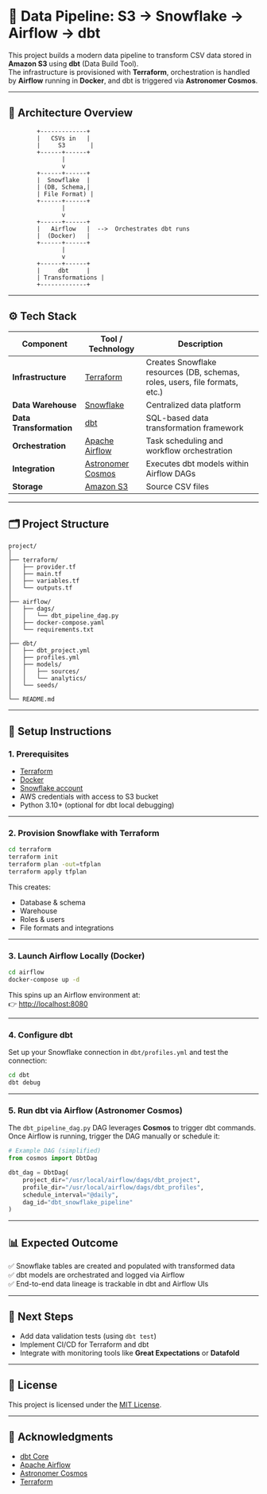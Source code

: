 # 🚀 Data Pipeline: S3 → Snowflake → Airflow → dbt

This project builds a modern data pipeline to transform CSV data stored in **Amazon S3** using **dbt** (Data Build Tool).  
The infrastructure is provisioned with **Terraform**, orchestration is handled by **Airflow** running in **Docker**, and dbt is triggered via **Astronomer Cosmos**.

---

## 🧱 Architecture Overview

```
        +-------------+
        |   CSVs in   |
        |     S3       |
        +------+------+ 
               |
               v
        +------+------+
        |  Snowflake  |
        | (DB, Schema,|
        | File Format) |
        +------+------+
               |
               v
        +------+------+
        |   Airflow   |  -->  Orchestrates dbt runs
        |  (Docker)   |
        +------+------+
               |
               v
        +------+------+
        |     dbt     |
        | Transformations |
        +-------------+
```

---

## ⚙️ Tech Stack

| Component | Tool / Technology | Description |
|------------|-------------------|--------------|
| **Infrastructure** | [Terraform](https://www.terraform.io/) | Creates Snowflake resources (DB, schemas, roles, users, file formats, etc.) |
| **Data Warehouse** | [Snowflake](https://www.snowflake.com/) | Centralized data platform |
| **Data Transformation** | [dbt](https://www.getdbt.com/) | SQL-based data transformation framework |
| **Orchestration** | [Apache Airflow](https://airflow.apache.org/) | Task scheduling and workflow orchestration |
| **Integration** | [Astronomer Cosmos](https://github.com/astronomer/astronomer-cosmos) | Executes dbt models within Airflow DAGs |
| **Storage** | [Amazon S3](https://aws.amazon.com/s3/) | Source CSV files |

---

## 🗂️ Project Structure

```
project/
│
├── terraform/
│   ├── provider.tf
│   ├── main.tf
│   ├── variables.tf
│   └── outputs.tf
│
├── airflow/
│   ├── dags/
│   │   └── dbt_pipeline_dag.py
│   ├── docker-compose.yaml
│   └── requirements.txt
│
├── dbt/
│   ├── dbt_project.yml
│   ├── profiles.yml
│   ├── models/
│   │   ├── sources/
│   │   └── analytics/
│   └── seeds/
│
└── README.md
```

---

## 🔧 Setup Instructions

### 1. Prerequisites

- [Terraform](https://developer.hashicorp.com/terraform/downloads)
- [Docker](https://docs.docker.com/get-docker/)
- [Snowflake account](https://signup.snowflake.com/)
- AWS credentials with access to S3 bucket
- Python 3.10+ (optional for dbt local debugging)

---

### 2. Provision Snowflake with Terraform

```bash
cd terraform
terraform init
terraform plan -out=tfplan
terraform apply tfplan
```

This creates:
- Database & schema  
- Warehouse  
- Roles & users  
- File formats and integrations  

---

### 3. Launch Airflow Locally (Docker)

```bash
cd airflow
docker-compose up -d
```

This spins up an Airflow environment at:  
👉 [http://localhost:8080](http://localhost:8080)

---

### 4. Configure dbt

Set up your Snowflake connection in `dbt/profiles.yml` and test the connection:

```bash
cd dbt
dbt debug
```

---

### 5. Run dbt via Airflow (Astronomer Cosmos)

The `dbt_pipeline_dag.py` DAG leverages **Cosmos** to trigger dbt commands.  
Once Airflow is running, trigger the DAG manually or schedule it:

```python
# Example DAG (simplified)
from cosmos import DbtDag

dbt_dag = DbtDag(
    project_dir="/usr/local/airflow/dags/dbt_project",
    profile_dir="/usr/local/airflow/dags/dbt_profiles",
    schedule_interval="@daily",
    dag_id="dbt_snowflake_pipeline"
)
```

---

## 📊 Expected Outcome

✅ Snowflake tables are created and populated with transformed data  
✅ dbt models are orchestrated and logged via Airflow  
✅ End-to-end data lineage is trackable in dbt and Airflow UIs  

---

## 🧩 Next Steps

- Add data validation tests (using `dbt test`)  
- Implement CI/CD for Terraform and dbt  
- Integrate with monitoring tools like **Great Expectations** or **Datafold**  

---

## 🪪 License

This project is licensed under the [MIT License](LICENSE).

---

## 🙌 Acknowledgments

- [dbt Core](https://github.com/dbt-labs/dbt-core)  
- [Apache Airflow](https://github.com/apache/airflow)  
- [Astronomer Cosmos](https://github.com/astronomer/astronomer-cosmos)  
- [Terraform](https://github.com/hashicorp/terraform)

